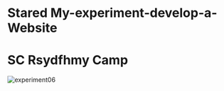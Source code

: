 # Stared My-experiment-develop-a-Website
<h1>SC Rsydfhmy Camp</h1>

![experiment06](https://user-images.githubusercontent.com/95423605/197661650-5afd7391-1cd9-4351-9817-122fe854eacd.gif)


